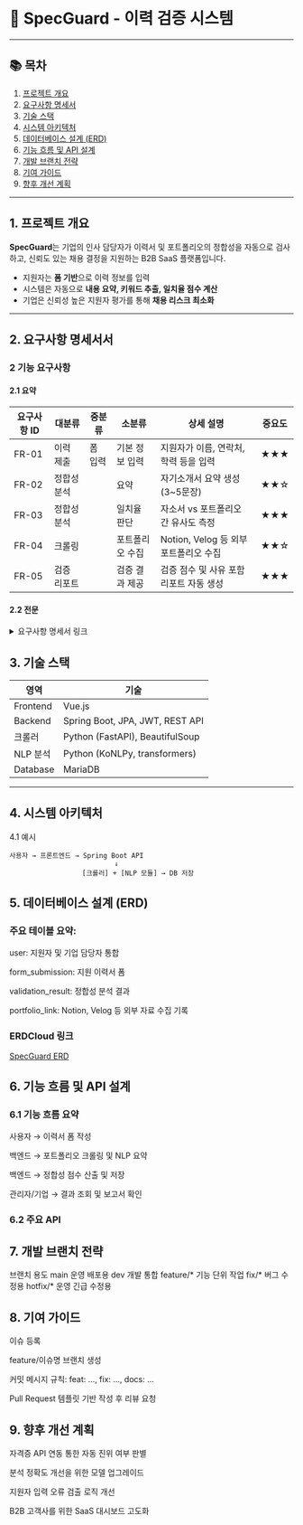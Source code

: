 # 📄 SpecGuard - 이력 검증 시스템

---

## 📚 목차

1. [프로젝트 개요](#1-프로젝트-개요)  
2. [요구사항 명세서](#2-요구사항-명세)  
3. [기술 스택](#3-기술-스택)  
4. [시스템 아키텍처](#4-시스템-아키텍처)  
5. [데이터베이스 설계 (ERD)](#5-데이터베이스-설계-erd)  
6. [기능 흐름 및 API 설계](#6-기능-흐름-및-api-설계)  
7. [개발 브랜치 전략](#8-개발-브랜치-전략)  
8. [기여 가이드](#9-기여-가이드)  
9. [향후 개선 계획](#10-향후-개선-계획)

---

## <a id="1-프로젝트-개요"></a> 1. 프로젝트 개요

**SpecGuard**는 기업의 인사 담당자가 이력서 및 포트폴리오의 정합성을 자동으로 검사하고, 신뢰도 있는 채용 결정을 지원하는 B2B SaaS 플랫폼입니다.

- 지원자는 **폼 기반**으로 이력 정보를 입력
- 시스템은 자동으로 **내용 요약, 키워드 추출, 일치율 점수 계산**
- 기업은 신뢰성 높은 지원자 평가를 통해 **채용 리스크 최소화**

---

## 2. 요구사항 명세서서

### 2 기능 요구사항

#### 2.1 요약

| 요구사항 ID | 대분류 | 중분류 | 소분류 | 상세 설명 | 중요도 |
|-------------|--------|--------|--------|-----------|--------|
| FR-01 | 이력 제출 | 폼 입력 | 기본 정보 입력 | 지원자가 이름, 연락처, 학력 등을 입력 | ★★★ |
| FR-02 | 정합성 분석 | | 요약 | 자기소개서 요약 생성 (3~5문장) | ★★☆ |
| FR-03 | 정합성 분석 | |일치율 판단 | 자소서 vs 포트폴리오 간 유사도 측정 | ★★★ |
| FR-04 | 크롤링 | |포트폴리오 수집 | Notion, Velog 등 외부 포트폴리오 수집 | ★★☆ |
| FR-05 | 검증 리포트 | |검증 결과 제공 | 검증 점수 및 사유 포함 리포트 자동 생성 | ★★★ |

#### 2.2 전문
<details>
<summary>요구사항 명세서 링크</summary>
<div markdown="1">
[https://docs.google.com/spreadsheets/d/19jbtWr7S7CHyEFCZeZGslYqa2Hn9Dja3ce5zueu4oC8/edit?usp=sharing]
</div>
</details>


## 3. 기술 스택

| 영역 | 기술 |
|------|------|
| Frontend | Vue.js |
| Backend | Spring Boot, JPA, JWT, REST API |
| 크롤러 | Python (FastAPI), BeautifulSoup |
| NLP 분석 | Python (KoNLPy, transformers) |
| Database | MariaDB |

---

## 4. 시스템 아키텍처

4.1 예시
```plaintext
사용자 → 프론트엔드 → Spring Boot API
                          ↓
                  [크롤러] + [NLP 모듈] → DB 저장
```

## 5. 데이터베이스 설계 (ERD)

### 주요 테이블 요약:

user: 지원자 및 기업 담당자 통합

form_submission: 지원 이력서 폼

validation_result: 정합성 분석 결과

portfolio_link: Notion, Velog 등 외부 자료 수집 기록


### ERDCloud 링크
[SpecGuard ERD](https://www.erdcloud.com/d/jAJ6DJnaAkz2GKoJX)


## 6. 기능 흐름 및 API 설계

### 6.1 기능 흐름 요약
사용자 → 이력서 폼 작성

백엔드 → 포트폴리오 크롤링 및 NLP 요약

백엔드 → 정합성 점수 산출 및 저장

관리자/기업 → 결과 조회 및 보고서 확인

### 6.2 주요 API


## 7. 개발 브랜치 전략
브랜치	용도
main	운영 배포용
dev	개발 통합
feature/*	기능 단위 작업
fix/*	버그 수정용
hotfix/*	운영 긴급 수정용

## 8. 기여 가이드
이슈 등록

feature/이슈명 브랜치 생성

커밋 메시지 규칙: feat: ..., fix: ..., docs: ...

Pull Request 템플릿 기반 작성 후 리뷰 요청

## 9. 향후 개선 계획
자격증 API 연동 통한 자동 진위 여부 판별

분석 정확도 개선을 위한 모델 업그레이드

지원자 입력 오류 검출 로직 개선

B2B 고객사를 위한 SaaS 대시보드 고도화



